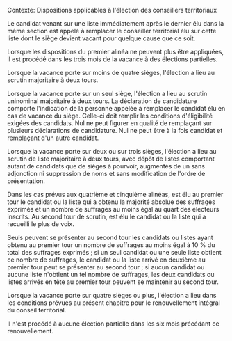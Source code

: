 Contexte: Dispositions applicables à l'élection des conseillers territoriaux

Le candidat venant sur une liste immédiatement après le dernier élu dans la même section est appelé à remplacer le conseiller territorial élu sur cette liste dont le siège devient vacant pour quelque cause que ce soit.

Lorsque les dispositions du premier alinéa ne peuvent plus être appliquées, il est procédé dans les trois mois de la vacance à des élections partielles.

Lorsque la vacance porte sur moins de quatre sièges, l'élection a lieu au scrutin majoritaire à deux tours.

Lorsque la vacance porte sur un seul siège, l'élection a lieu au scrutin uninominal majoritaire à deux tours. La déclaration de candidature comporte l'indication de la personne appelée à remplacer le candidat élu en cas de vacance du siège. Celle-ci doit remplir les conditions d'éligibilité exigées des candidats. Nul ne peut figurer en qualité de remplaçant sur plusieurs déclarations de candidature. Nul ne peut être à la fois candidat et remplaçant d'un autre candidat.

Lorsque la vacance porte sur deux ou sur trois sièges, l'élection a lieu au scrutin de liste majoritaire à deux tours, avec dépôt de listes comportant autant de candidats que de sièges à pourvoir, augmentés de un sans adjonction ni suppression de noms et sans modification de l'ordre de présentation.

Dans les cas prévus aux quatrième et cinquième alinéas, est élu au premier tour le candidat ou la liste qui a obtenu la majorité absolue des suffrages exprimés et un nombre de suffrages au moins égal au quart des électeurs inscrits. Au second tour de scrutin, est élu le candidat ou la liste qui a recueilli le plus de voix.

Seuls peuvent se présenter au second tour les candidats ou listes ayant obtenu au premier tour un nombre de suffrages au moins égal à 10 % du total des suffrages exprimés ; si un seul candidat ou une seule liste obtient ce nombre de suffrages, le candidat ou la liste arrivé en deuxième au premier tour peut se présenter au second tour ; si aucun candidat ou aucune liste n'obtient un tel nombre de suffrages, les deux candidats ou listes arrivés en tête au premier tour peuvent se maintenir au second tour.

Lorsque la vacance porte sur quatre sièges ou plus, l'élection a lieu dans les conditions prévues au présent chapitre pour le renouvellement intégral du conseil territorial.

Il n'est procédé à aucune élection partielle dans les six mois précédant ce renouvellement.